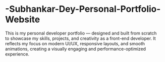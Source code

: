 # -Subhankar-Dey-Personal-Portfolio-Website
This is my personal developer portfolio — designed and built from scratch to showcase my skills, projects, and creativity as a front-end developer.   It reflects my focus on modern UI/UX, responsive layouts, and smooth animations, creating a visually engaging and performance-optimized experience.

